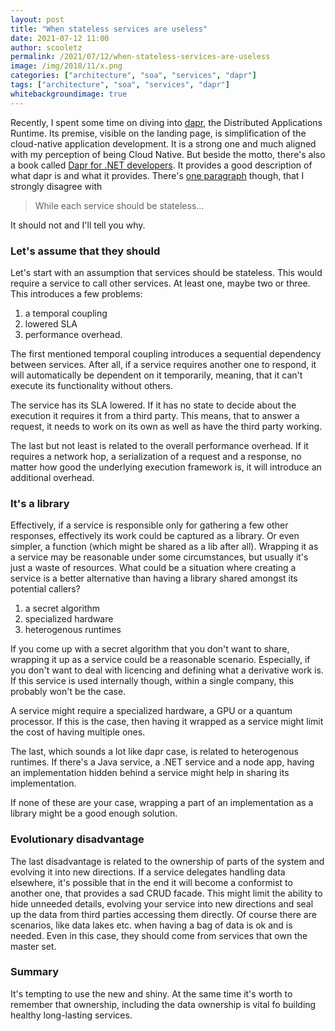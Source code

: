 ```yaml
---
layout: post
title: "When stateless services are useless"
date: 2021-07-12 11:00
author: scooletz
permalink: /2021/07/12/when-stateless-services-are-useless
image: /img/2018/11/x.png
categories: ["architecture", "soa", "services", "dapr"]
tags: ["architecture", "soa", "services", "dapr"]
whitebackgroundimage: true
---
```


Recently, I spent some time on diving into [dapr](https://dapr.io), the Distributed Applications Runtime. Its premise, visible on the landing page, is simplification of the cloud-native application development. It is a strong one and much aligned with my perception of being Cloud Native. But beside the motto, there's also a book called [Dapr for .NET developers](https://docs.microsoft.com/en-us/dotnet/architecture/dapr-for-net-developers/). It provides a good description of what dapr is and what it provides. There's [one paragraph](https://docs.microsoft.com/en-us/dotnet/architecture/dapr-for-net-developers/state-management) though, that I strongly disagree with

> While each service should be stateless...

It should not and I'll tell you why.

### Let's assume that they should

Let's start with an assumption that services should be stateless. This would require a service to call other services. At least one, maybe two or three. This introduces a few problems:

1. a temporal coupling
1. lowered SLA
1. performance overhead.

The first mentioned temporal coupling introduces a sequential dependency between services. After all, if a service requires another one to respond, it will automatically be dependent on it temporarily, meaning, that it can't execute its functionality without others.

The service has its SLA lowered. If it has no state to decide about the execution it requires it from a third party. This means, that to answer a request, it needs to work on its own as well as have the third party working.

The last but not least is related to the overall performance overhead. If it requires a network hop, a serialization of a request and a response, no matter how good the underlying execution framework is, it will introduce an additional overhead.

### It's a library

Effectively, if a service is responsible only for gathering a few other responses, effectively its work could be captured as a library. Or even simpler, a function (which might be shared as a lib after all). Wrapping it as a service may be reasonable under some circumstances, but usually it's just a waste of resources. What could be a situation where creating a service is a better alternative than having a library shared amongst its potential callers?

1. a secret algorithm
1. specialized hardware
1. heterogenous runtimes

If you come up with a secret algorithm that you don't want to share, wrapping it up as a service could be a reasonable scenario. Especially, if you don't want to deal with licencing and defining what a derivative work is. If this service is used internally though, within a single company, this probably won't be the case.

A service might require a specialized hardware, a GPU or a quantum processor. If this is the case, then having it wrapped as a service might limit the cost of having multiple ones.

The last, which sounds a lot like dapr case, is related to heterogenous runtimes. If there's a Java service, a .NET service and a node app, having an implementation hidden behind a service might help in sharing its implementation.

If none of these are your case, wrapping a part of an implementation as a library might be a good enough solution.

### Evolutionary disadvantage

The last disadvantage is related to the ownership of parts of the system and evolving it into new directions. If a service delegates handling data elsewhere, it's possible that in the end it will become a conformist to another one, that provides a sad CRUD facade. This might limit the ability to hide unneeded details, evolving your service into new directions and seal up the data from third parties accessing them directly. Of course there are scenarios, like data lakes etc. when having a bag of data is ok and is needed. Even in this case, they should come from services that own the master set.

### Summary

It's tempting to use the new and shiny. At the same time it's worth to remember that ownership, including the data ownership is vital fo building healthy long-lasting services.
